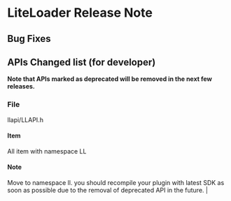 <!-- Version: 2.6.3 in progress -->
# LiteLoader Release Note

## Bug Fixes

## APIs Changed list (for developer)
**Note that APIs marked as deprecated will be removed in the next few releases.**

### File
llapi/LLAPI.h

#### Item
All item with namespace LL

#### Note
Move to namespace ll. you should recompile your plugin with latest SDK as soon as possible due to the removal of deprecated API in the future. |
